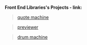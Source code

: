 **Front End Libraries's Projects - link:**

> [quote machine](https://a331998513.github.io/practice/quote_machine/)

> [previewer](https://a331998513.github.io/practice/previewer/)

> [drum machine](https://a331998513.github.io/practice/drum_machine/)
